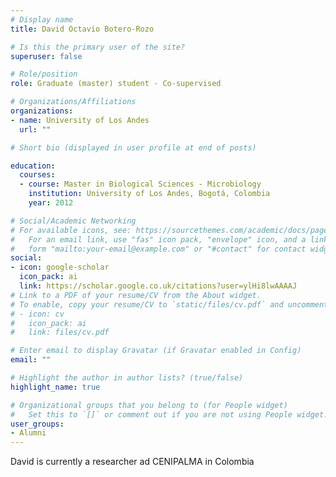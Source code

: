 ```yaml
---
# Display name
title: David Octavio Botero-Rozo

# Is this the primary user of the site?
superuser: false

# Role/position
role: Graduate (master) student - Co-supervised

# Organizations/Affiliations
organizations:
- name: University of Los Andes
  url: ""

# Short bio (displayed in user profile at end of posts)

education:
  courses:
  - course: Master in Biological Sciences - Microbiology
    institution: University of Los Andes, Bogotá, Colombia
    year: 2012

# Social/Academic Networking
# For available icons, see: https://sourcethemes.com/academic/docs/page-builder/#icons
#   For an email link, use "fas" icon pack, "envelope" icon, and a link in the
#   form "mailto:your-email@example.com" or "#contact" for contact widget.
social:
- icon: google-scholar
  icon_pack: ai
  link: https://scholar.google.co.uk/citations?user=ylHi8lwAAAAJ
# Link to a PDF of your resume/CV from the About widget.
# To enable, copy your resume/CV to `static/files/cv.pdf` and uncomment the lines below.
# - icon: cv
#   icon_pack: ai
#   link: files/cv.pdf

# Enter email to display Gravatar (if Gravatar enabled in Config)
email: ""

# Highlight the author in author lists? (true/false)
highlight_name: true

# Organizational groups that you belong to (for People widget)
#   Set this to `[]` or comment out if you are not using People widget.
user_groups:
- Alumni
---
```

David is currently a researcher ad CENIPALMA in Colombia
